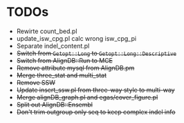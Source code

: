 # TODOs

* Rewirte count_bed.pl
* update_isw_cpg.pl calc wrong isw_cpg_pi
* Separate indel_content.pl
* ~~Switch from `Getopt::Long` to `Getopt::Long::Descriptive`~~
* ~~Switch from AlignDB::Run to MCE~~
* ~~Remove attribute mysql from AlignDB.pm~~
* ~~Merge three_stat and multi_stat~~
* ~~Remove SSW~~
* ~~Update insert_ssw.pl from three-way style to multi-way~~
* ~~Merge alignDB_graph.pl and egas/cover_figure.pl~~
* ~~Split out AlignDB::Ensembl~~
* ~~Don't trim outgroup only seq to keep complex indel info~~
